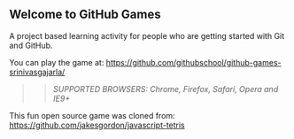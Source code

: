 ## Welcome to GitHub Games

A project based learning activity for people who are getting started with Git and GitHub.

You can play the game at: https://github.com/githubschool/github-games-srinivasgajarla/

>> _*SUPPORTED BROWSERS*: Chrome, Firefox, Safari, Opera and IE9+_

This fun open source game was cloned from: https://github.com/jakesgordon/javascript-tetris
